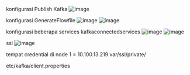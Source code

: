 konfigurasi Publish Kafka
![image](https://github.com/user-attachments/assets/27499e8c-5eab-4262-8596-888774a41f13)

konfigurasi GenerateFlowfile
![image](https://github.com/user-attachments/assets/ebf8c954-bc91-48a5-8a53-51cd068e58b5)
![image](https://github.com/user-attachments/assets/061f82e8-7b59-4e44-a533-537be5e72cd9)

konfigurasi beberapa services
kafkaconnectedservices
![image](https://github.com/user-attachments/assets/07abaea0-b718-4697-8c79-0867f2d08113)
![image](https://github.com/user-attachments/assets/8108d855-34a4-4d75-b6f0-99e1a94adcad)

ssl
![image](https://github.com/user-attachments/assets/65d722af-13e4-4b65-aafe-e2dcb83acfa8)

tempat credential di node 1 = 10.100.13.219
var/ssl/private/


etc/kafka/client.properties
